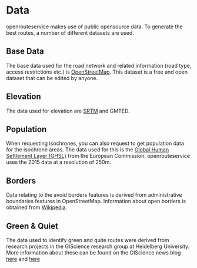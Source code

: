 # Data
openrouteservice makes use of public opensource data. To generate the best routes, a number of different datasets are used.

## Base Data
The base data used for the road network and related information (road type, access restrictions etc.) is [OpenStreetMap](https://openstreetmap.org). This dataset is a free and open dataset that can be edited by anyone.

## Elevation
The data used for elevation are [SRTM](http://srtm.csi.cgiar.org/) and GMTED.  

## Population
When requesting isochrones, you can also request to get population data for the isochrone areas. The data used for this is the [Global Human Settlement Layer (GHSL)](https://data.jrc.ec.europa.eu/dataset/jrc-ghsl-ghs_pop_gpw4_globe_r2015a) from the European Commission. openrouteservice uses the 2015 data at a resolution of 250m.

## Borders
Data relating to the avoid borders features is derived from administrative boundaries features in OpenStreetMap. Information about open borders is obtained from [Wikipedia](https://en.wikipedia.org/wiki/Open_border).

## Green & Quiet
The data used to identify green and quite routes were derived from research
projects in the GIScience research group at Heidelberg University. More
information about these can be found on the GIScience news blog
[here](http://k1z.blog.uni-heidelberg.de/2017/07/03/healthy-routing-prefering-green-areas-added-to-openrouteserviceorg/)
and
[here](http://k1z.blog.uni-heidelberg.de/2017/07/10/reducing-stress-by-avoiding-noise-with-quiet-routing-in-openrouteservice/)
